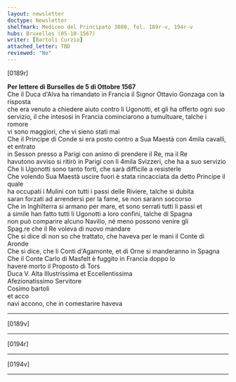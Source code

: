 ```yaml
---
layout: newsletter
doctype: Newsletter
shelfmark: Mediceo del Principato 3080, fol. 189r-v, 194r-v
hubs: Bruxelles (05-10-1567)
writer: [Bartoli Curzio]
attached_letter: TBD
reviewed: "No"
---
```


[0189r]  
  
  
<strong>Per lettere di Burselles de 5 di Ottobre 1567</strong>  
Che il Duca d'Alva ha rimandato in Francia il Signor Ottavio Gonzaga con la risposta  
che era venuto a chiedere aiuto contro li Ugonotti, et gli ha offerto ogni suo  
servizio, il che intesosi in Francia cominciarono a tumultuare, talche i romore  
vi sono maggiori, che vi sieno stati mai  
Che il Principe di Conde si era posto contro a Sua Maestà con 4mila cavalli, et entrato  
in Sesson presso a Parigi con animo di prendere il Re, ma il Re  
havutono avviso si ritirò in Parigi con li 4mila Svizzeri, che ha a suo servizio  
Che li Ugonotti sono tanto forti, che sarà difficile a resisterle  
Che volendo Sua Maestà uscire fuori è stata rincacciata da detto Principe il quale  
ha occupati i Mulini con tutti i passi delle Riviere, talche si dubita  
saran forzati ad arrendersi per la fame, se non sarann soccorso  
Che in Inghilterra si armano per mare, et sono serrati tutti li passi et  
a simile han fatto tutti li Ugonotti a loro confini, talche di Spagna  
non può comparire alcuno Navilio, né meno possono venire gli  
Spag.re che il Re voleva di nuovo mandare  
Che si dice di non so che trattato, che haveva per le mani il Conte di  
Aronde  
Che si dice, che li Conti d'Agamonte, et di Orne si manderanno in Spagna  
Che il Conte Carlo di Masfelt è fuggito in Francia doppo lo  
havere morto il Proposto di Tors  
Duca V. Alta Illustrissima et Eccellentissima  
Afezionatissimo Servitore  
Cosimo bartoli  
et acco  
navi accono, che in comestarire haveva  
  
---  

[0189v]  
  
  
  
---  

[0194r]  
  
  
  
---  

[0194v]  
  
  
  
---  

